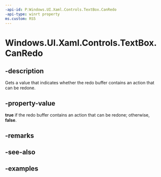 ```yaml
---
-api-id: P:Windows.UI.Xaml.Controls.TextBox.CanRedo
-api-type: winrt property
ms.custom: RS5
---
```


<!-- Property syntax.
public bool CanRedo { get; }
-->

# Windows.UI.Xaml.Controls.TextBox.CanRedo

## -description

Gets a value that indicates whether the redo buffer contains an action that can be redone.



## -property-value

**true** if the redo buffer contains an action that can be redone; otherwise, **false**.

## -remarks

## -see-also

## -examples

